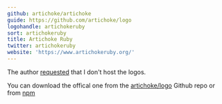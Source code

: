 ```yaml
---
github: artichoke/artichoke
guide: https://github.com/artichoke/logo
logohandle: artichokeruby
sort: artichokeruby
title: Artichoke Ruby
twitter: artichokeruby
website: 'https://www.artichokeruby.org/'
---
```


The author [requested](https://github.com/VectorLogoZone/vectorlogozone/pull/50) that I don't host the logos.

You can download the offical one from the [artichoke/logo](https://github.com/artichoke/logo) Github repo or from [npm](https://www.npmjs.com/package/@artichokeruby/logo)
